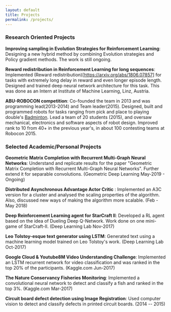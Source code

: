 ```yaml
---
layout: default
title: Projects
permalink: /projects/
---
```



### Research Oriented Projects
**Improving sampling in Evolution Strategies for Reinforcement Learning**: Designing a new hybrid method by combining Evolution strategies and Policy gradient methods. The work is still ongoing.

**Reward redistribution in Reinforcement Learning for long sequences**: Implemented (Reward redistribution)[https://arxiv.org/abs/1806.07857] for tasks with extremely long delay in reward and even longer episode length. Designed and trained deep neural network architecture for this task. This was done as an Intern at Institute of Machine Learning, Linz, Austria. 

**ABU-ROBOCON competition**: Co-founded the team in 2013 and was programming lead(2013-2014) and Team leader(2015). Designed, built and programmed robots for tasks ranging from pick and place to playing double's [Badminton](https://www.youtube.com/watch?v=wfj4C9W8Lp8&list=PLzlqyUyoIAeKrWsyxdK00kTYIsfAp0Duj). Lead a team of 20 students (2015), and oversaw mechanical, electronics and software aspects of robot design. Improved rank to 10 from 40+ in the previous year's, in about 100 contesting teams at Robocon 2015.


### Selected Academic/Personal Projects

**Geometric Matrix Completion with Recurrent Multi-Graph Neural Networks**: Understand and replicate results for the paper "Geometric Matrix Completion with Recurrent Multi-Graph Neural Networks". Further extend it for separable convolutions. (Geometric Deep Learning May-2019 - Ongoing)


**Distributed Asynchronous Advantage Actor Critic** : Implemented an A3C version for a cluster and analysed the scaling properties of the algorithm. Also, discussed new ways of making the algorithm more scalable. (Feb - May 2018) 

**Deep Reinforcement Learning agent for StarCraft II**: Developed a RL agent based on the idea of Dueling Deep Q-Network. Work done on one mini-game of StarCraft-II. (Deep Learning Lab Nov-2017)

**Leo Tolstoy-esque text generator using LSTM**: Generated text using a machine learning model trained on Leo Tolstoy's work. (Deep Learning Lab Oct-2017)

**Google Cloud & Youtube8M Video Understanding Challenge**: Implemented an LSTM recurrent network for video classification and was ranked in the top 20% of the participants. (Kaggle.com Jun-2017)

**The Nature Conservancy Fisheries Monitoring**: Implemented a convolutional neural network to detect and classify a fish and ranked in the top 3%. (Kaggle.com Mar-2017)

**Circuit board defect detection using Image Registration**: Used computer vision to detect and classify defects in printed circuit boards. (2014 -- 2015)
